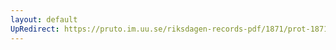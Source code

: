 ```yaml
---
layout: default
UpRedirect: https://pruto.im.uu.se/riksdagen-records-pdf/1871/prot-1871-urtima-ak--912.pdf
---
```

